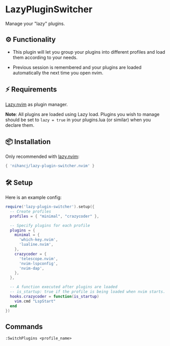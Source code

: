 # LazyPluginSwitcher
Manage your "lazy" plugins.

## ⚙️ Functionality
- This plugin will let you group your plugins into different profiles and load them according to your needs.<br/>

- Previous session is remembered and your plugins are loaded automatically the next time you open nvim.

## ⚡ Requirements
[Lazy.nvim](https://github.com/folke/lazy.nvim) as plugin manager.<br/>

**Note**: All plugins are loaded using Lazy load. Plugins you wish to manage should be set to ```lazy = true``` in your plugins.lua (or similar) when you declare them.
## 📦 Installation
Only recommended with [lazy.nvim](https://github.com/folke/lazy.nvim):
```lua
{ 'nihancj/lazy-plugin-switcher.nvim' }
```

## 🛠️ Setup
Here is an example config:
```lua
require('lazy-plugin-switcher').setup({
  -- Create profiles
  profiles = { "minimal", "crazycoder" },

  -- Specify plugins for each profile
  plugins = {
    minimal = {
      'which-key.nvim',
      'lualine.nvim',
    },
    crazycoder = {
      'telescope.nvim',
      'nvim-lspconfig',
      'nvim-dap',
    },
  },

  -- A function executed after plugins are loaded
  -- is_startup: true if the profile is being loaded when nvim starts.
  hooks.crazycoder = function(is_startup)
    vim.cmd "LspStart"
  end
})
```
##  Commands
```:SwitchPlugins <profile_name>```
